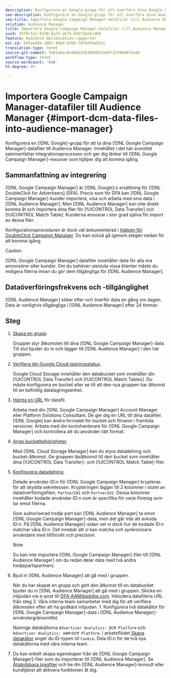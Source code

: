 ```yaml
---
description: Konfigurera en Google-grupp för att överföra dina Google Campaign Manager-datafiler till Audience Manager. Innehållet i det här avsnittet sammanfattar integrationsprocessen och ger dig länkar till Google Campaign Manager-resurser som hjälper dig att komma igång.
seo-description: Konfigurera en Google-grupp för att överföra dina Google Campaign Manager-datafiler till Audience Manager. Innehållet i det här avsnittet sammanfattar integrationsprocessen och ger dig länkar till Google Campaign Manager-resurser som hjälper dig att komma igång.
seo-title: Importera Google Campaign Manager-datafiler till Audience Manager
solution: Audience Manager
title: Importera Google Campaign Manager-datafiler till Audience Manager
uuid: 3578cfe1-6d30-4a73-ab75-8d272bebcd60
feature: Audience Optimization-rapporter
exl-id: 045eed94-100f-460d-83bb-78fbd7beb51c
translation-type: tm+mt
source-git-commit: fe01ebac8c0d0ad3630d3853e0bf32f0b00f6a44
workflow-type: tm+mt
source-wordcount: '648'
ht-degree: 4%

---
```


# Importera Google Campaign Manager-datafiler till Audience Manager {#import-dcm-data-files-into-audience-manager}

Konfigurera en [!DNL Google]-grupp för att ta dina [!DNL Google Campaign Manager]-datafiler till Audience Manager. Innehållet i det här avsnittet sammanfattar integrationsprocessen och ger dig länkar till [!DNL Google Campaign Manager]-resurser som hjälper dig att komma igång.

## Sammanfattning av integrering

[!DNL Google Campaign Manager] är [!DNL Google]:s ersättning för [!DNL DoubleClick for Advertisers] (DFA). Precis som för DFA kan [!DNL Google Campaign Manager]-kunder importera, visa och arbeta med sina data i [!DNL Audience Manager]. Men [!DNL Audience Manager] kan inte direkt komma åt och importera dina filer för [!UICONTROL Data Transfer] och [!UICONTROL Match Table]. Kunderna ansvarar i stor grad själva för import av dessa filer.

Konfigurationsproceduren är dock väl dokumenterad i [hjälpen för DoubleClick Campaign Manager](https://support.google.com/dcm/partner/answer/2941575?hl=en&amp;ref_topic=6107456). Du kan också gå igenom stegen nedan för att komma igång.

>[!CAUTION]
>
>[!DNL Google Campaign Manager] datafiler innehåller data för alla era annonsörer eller kunder. Om du behöver utesluta vissa klienter måste du redigera filerna innan du gör dem tillgängliga för [!DNL Audience Manager].

## Dataöverföringsfrekvens och -tillgänglighet

[!DNL Audience Manager] söker efter och överför data en gång om dagen. Data är vanligtvis tillgängliga i [!DNL Audience Manager] efter 24 timmar.

## Steg

1. [Skapa en grupp](https://support.google.com/dcm/partner/answer/3370419?hl=en&amp;ref_topic=6107456).

   Grupper styr åtkomsten till dina [!DNL Google Campaign Manager]-data. Till slut bjuder du in och lägger till [!DNL Audience Manager] i den här gruppen.

1. [Verifiera din Google Cloud-lagringsstatus](https://support.google.com/dcm/partner/answer/3370481?hl=en&amp;ref_topic=6107456).

   Google Cloud Storage innehåller den databucket som innehåller din [!UICONTROL Data Transfer] och [!UICONTROL Match Tables]. Du måste konfigurera en bucket eller se till att den nya gruppen har åtkomst till en befintlig datalagringsenhet.

1. [Hämta en URL](https://support.google.com/dcm/partner/answer/3370482?hl=en&amp;ref_topic=6107456) för datafil.

   Arbeta med din [!DNL Google Campaign Manager] Account Manager eller Platform Solutions Consultant. De ger dig en URL till dina datafiler. [!DNL Google] kan ändra formatet för bucket och filnamn i framtida versioner. Arbeta med din kontohanterare för [!DNL Google Campaign Manager] och kontrollera att du använder rätt format.

1. [Ange bucketbehörigheter](https://cloud.google.com/storage/docs/cloud-console?csw=1#_bucketpermission).

   Med [!DNL Cloud Storage Manager] kan du styra datadelning och bucket-åtkomst. Ge gruppen läsåtkomst till den bucket som innehåller dina [!UICONTROL Data Transfer]- och [!UICONTROL Match Table]-filer.

1. [Konfigurera datadelning](https://support.google.com/dcm/partner/answer/6206106?hl=en).

   Delade användar-ID:n för [!DNL Google Campaign Manager] krypteras för att skydda sekretessen. Krypteringen lägger till 2 kolumner i slutet av dataöverföringsfilen, `PartnerId1` och `PartnerId2`. Dessa kolumner innehåller kodade användar-ID:n som är specifika för varje företag som tar emot filerna.

   Som auktoriserad tredje part kan [!DNL Audience Manager] ta emot [!DNL Google Campaign Manager]-data, men det går inte att avkoda ID:n. På [!DNL Audience Manager]-sidan vet vi dock hur de kodade ID:n matchar våra ID:n. Det innebär att vi kan matcha och synkronisera användare med tillförsikt och precision.

   >[!NOTE]
   >Du kan inte importera [!DNL Google Campaign Manager]-filer till [!DNL Audience Manager] om du redan delar data med två andra tredjepartspartners.

1. Bjud in [!DNL Audience Manager] att gå med i gruppen.

   När du har skapat en grupp och gett den åtkomst till en databucket bjuder du in [!DNL Audience Manager] att gå med i gruppen. Skicka en inbjudan via e-post till DFA-AAM@adobe.com. Inkludera datafilens URL från steg 3. Våra interna team samarbetar med dig för att verifiera åtkomsten efter att ha godkänt inbjudan. 1. Konfigurera två datakällor för [!DNL Google Campaign Manager]-data i [!DNL Audience Manager]-användargränssnittet.

   Namnge datakällorna `Advertiser Analytics: DCM Platform` och `Advertiser Analytics: AAM+DCM Platform`. I arbetsflödet [Skapa datakällor](../../../features/manage-datasources.md#create-data-source) anger du ID-typen till `Cookie`. Dela ID:n för de två nya datakällorna med våra interna team.

1. Du kan enkelt skapa egenskaper från de [!DNL Google Campaign Manager]-filer som du importerar till [!DNL Audience Manager]. Se [Åtgärdsbara loggfiler](../../../integration/media-data-integration/actionable-log-files.md) och be din [!DNL Audience Manager]-konsult eller kundtjänst att aktivera funktionen åt dig.
